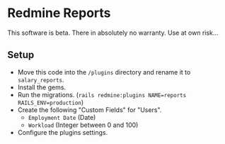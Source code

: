# Redmine Reports

This software is beta. There in absolutely no warranty. Use at own risk...

## Setup
* Move this code into the `/plugins` directory and rename it to `salary_reports`.
* Install the gems.
* Run the migrations. (`rails redmine:plugins NAME=reports RAILS_ENV=production`)
* Create the following "Custom Fields" for "Users".
  * `Employment Date` (Date)
  * `Workload` (Integer between 0 and 100)
* Configure the plugins settings.